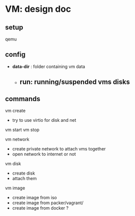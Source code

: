 # VM: design doc

## setup
qemu

## config

- **data-dir** : folder containing vm data
  - run: running/suspended vms disks
	- 

## commands

vm create
- try to use virtio for disk and net

vm start
vm stop

vm network
- create private network to attach vms together
- open network to internet or not

vm disk
- create disk
- attach them

vm image
- create image from iso
- create image from packer/vagrant/
- create image from docker ?

